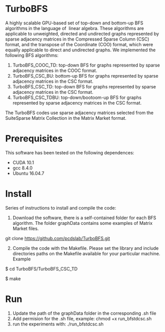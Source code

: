 # TurboBFS
A highly scalable GPU-based set of top-down and bottom-up BFS algorithms in the language of  linear algebra. These algorithms are applicable to unweighted, directed and undirected graphs represented by sparse adjacency matrices in the Compressed Sparse Column (CSC) format, and the transpose of the Coordinate (COO) format, which were equally applicable to direct and undirected graphs. We implemented the following BFS algorithms: 
1. TurboBFS_COOC_TD:   top-down BFS for graphs represented by sparse adjacency matrices in the COOC format.
2. TurboBFS_CSC_BU:    bottom-up BFS for graphs represented by sparse adjacency matrices in the CSC format.
3. TurboBFS_CSC_TD:    top-down BFS for graphs represented by sparse adjacency matrices in the CSC format.
4. TurboBFS_CSC_TDBU:  top-down/bootoom-up BFS for graphs represented by sparse adjacency matrices in the CSC format.

The TurboBFS codes use sparse adjacency matrices selected from the SuiteSparse Matrix Collection in the Matrix Market format. 
# Prerequisites
This software has been tested on the following dependences:
* CUDA 10.1
* gcc 8.4.0 
* Ubuntu 16.04.7

# Install
Series of instructions to install and compile the code:

1. Download the software, there is a self-contained folder for each BFS algorithm. The folder graphData contains some examples of Matrix Market files. 

git clone https://github.com/pcdslab/TurboBFS.git

2. Compile the code with the Makefile. Please set the library and include directories paths on the Makefile available for your particular machine. Example

$ cd TurboBFS/TurboBFS_CSC_TD

$ make
# Run
1. Update the path of the graphData folder in the corresponding .sh file
2. Add permision for the .sh file, example: chmod +x run_bfstdcsc.sh
3. run the experiments with: ./run_bfstdcsc.sh


